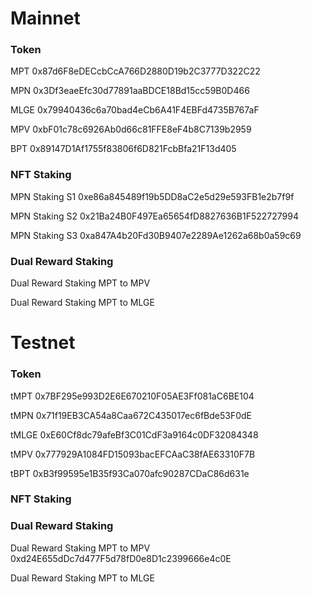 # Mainnet
### Token
MPT
0x87d6F8eDECcbCcA766D2880D19b2C3777D322C22

MPN
0x3Df3eaeEfc30d77891aaBDCE18Bd15cc59B0D466

MLGE
0x79940436c6a70bad4eCb6A41F4EBFd4735B767aF

MPV
0xbF01c78c6926Ab0d66c81FFE8eF4b8C7139b2959

BPT
0x89147D1Af1755f83806f6D821FcbBfa21F13d405

### NFT Staking
MPN Staking S1
0xe86a845489f19b5DD8aC2e5d29e593FB1e2b7f9f

MPN Staking S2
0x21Ba24B0F497Ea65654fD8827636B1F522727994

MPN Staking S3
0xa847A4b20Fd30B9407e2289Ae1262a68b0a59c69

### Dual Reward Staking
Dual Reward Staking MPT to MPV

Dual Reward Staking MPT to MLGE

# Testnet
### Token
tMPT
0x7BF295e993D2E6E670210F05AE3Ff081aC6BE104

tMPN
0x71f19EB3CA54a8Caa672C435017ec6fBde53F0dE

tMLGE
0xE60Cf8dc79afeBf3C01CdF3a9164c0DF32084348

tMPV
0x777929A1084FD15093bacEFCAaC38fAE63310F7B

tBPT
0xB3f99595e1B35f93Ca070afc90287CDaC86d631e

### NFT Staking

### Dual Reward Staking
Dual Reward Staking MPT to MPV
0xd24E655dDc7d477F5d78fD0e8D1c2399666e4c0E

Dual Reward Staking MPT to MLGE